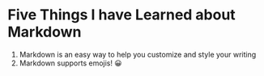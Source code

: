 # Five Things I have Learned about Markdown

1. Markdown is an easy way to help you customize and style your writing
1. Markdown supports emojis! :grinning:


